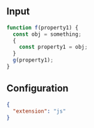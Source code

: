 
## Input
```javascript input
function f(property1) {
  const obj = something;
  {
    const property1 = obj;
  }
  g(property1);
}
```

## Configuration
```json configuration
{
  "extension": "js"
}
```
